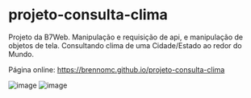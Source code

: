 # projeto-consulta-clima
Projeto da B7Web. Manipulação e requisição de api, e manipulação de objetos de tela. Consultando clima de uma Cidade/Estado ao redor do Mundo.

Página online: https://brennomc.github.io/projeto-consulta-clima

![image](https://user-images.githubusercontent.com/28872534/127079357-a0a22b99-bab2-400f-9879-e564d68c5749.png)
![image](https://user-images.githubusercontent.com/28872534/127079381-96723070-6aae-4d86-b1ee-fbda477b6bb9.png)

